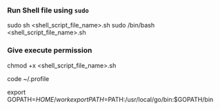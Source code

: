 ### Run Shell file using `sudo`
sudo sh <shell_script_file_name>.sh
sudo /bin/bash <shell_script_file_name>.sh

### Give execute permission
chmod +x <shell_script_file_name>.sh

code ~/.profile

export GOPATH=$HOME/work
export PATH=$PATH:/usr/local/go/bin:$GOPATH/bin